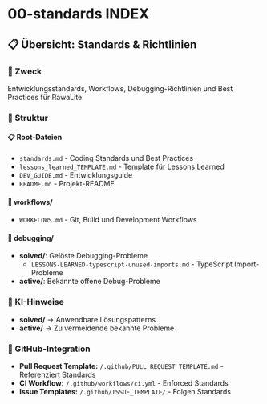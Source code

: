 # 00-standards INDEX

## 📋 Übersicht: Standards & Richtlinien

### 🎯 Zweck
Entwicklungsstandards, Workflows, Debugging-Richtlinien und Best Practices für RawaLite.

### 📁 Struktur

#### 📋 Root-Dateien
- `standards.md` - Coding Standards und Best Practices
- `lessons_learned_TEMPLATE.md` - Template für Lessons Learned
- `DEV_GUIDE.md` - Entwicklungsguide
- `README.md` - Projekt-README

#### 🔧 workflows/
- `WORKFLOWS.md` - Git, Build und Development Workflows

#### 🐛 debugging/
- **solved/**: Gelöste Debugging-Probleme
  - `LESSONS-LEARNED-typescript-unused-imports.md` - TypeScript Import-Probleme
- **active/**: Bekannte offene Debug-Probleme

### 🚀 KI-Hinweise
- **solved/** → Anwendbare Lösungspatterns
- **active/** → Zu vermeidende bekannte Probleme

### 🔗 GitHub-Integration
- **Pull Request Template:** `/.github/PULL_REQUEST_TEMPLATE.md` - Referenziert Standards
- **CI Workflow:** `/.github/workflows/ci.yml` - Enforced Standards
- **Issue Templates:** `/.github/ISSUE_TEMPLATE/` - Folgen Standards